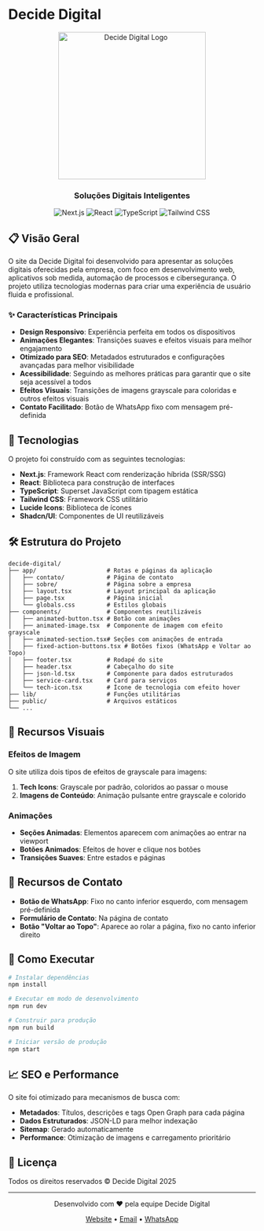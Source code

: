 # Decide Digital

<div align="center">
  <img src="/public/logo.svg" alt="Decide Digital Logo" width="300" />
  <h3>Soluções Digitais Inteligentes</h3>
</div>

<div align="center">
  
  ![Next.js](https://img.shields.io/badge/Next.js-13.5.6-black?style=for-the-badge&logo=next.js)
  ![React](https://img.shields.io/badge/React-18.2.0-blue?style=for-the-badge&logo=react)
  ![TypeScript](https://img.shields.io/badge/TypeScript-5.2.2-blue?style=for-the-badge&logo=typescript)
  ![Tailwind CSS](https://img.shields.io/badge/Tailwind_CSS-3.3.3-38B2AC?style=for-the-badge&logo=tailwind-css)
  
</div>

## 📋 Visão Geral

O site da Decide Digital foi desenvolvido para apresentar as soluções digitais oferecidas pela empresa, com foco em desenvolvimento web, aplicativos sob medida, automação de processos e cibersegurança. O projeto utiliza tecnologias modernas para criar uma experiência de usuário fluida e profissional.

### ✨ Características Principais

- **Design Responsivo**: Experiência perfeita em todos os dispositivos
- **Animações Elegantes**: Transições suaves e efeitos visuais para melhor engajamento
- **Otimizado para SEO**: Metadados estruturados e configurações avançadas para melhor visibilidade
- **Acessibilidade**: Seguindo as melhores práticas para garantir que o site seja acessível a todos
- **Efeitos Visuais**: Transições de imagens grayscale para coloridas e outros efeitos visuais
- **Contato Facilitado**: Botão de WhatsApp fixo com mensagem pré-definida

## 🚀 Tecnologias

O projeto foi construído com as seguintes tecnologias:

- **Next.js**: Framework React com renderização híbrida (SSR/SSG)
- **React**: Biblioteca para construção de interfaces
- **TypeScript**: Superset JavaScript com tipagem estática
- **Tailwind CSS**: Framework CSS utilitário
- **Lucide Icons**: Biblioteca de ícones
- **Shadcn/UI**: Componentes de UI reutilizáveis

## 🛠️ Estrutura do Projeto

```
decide-digital/
├── app/                    # Rotas e páginas da aplicação
│   ├── contato/            # Página de contato
│   ├── sobre/              # Página sobre a empresa
│   ├── layout.tsx          # Layout principal da aplicação
│   ├── page.tsx            # Página inicial
│   └── globals.css         # Estilos globais
├── components/             # Componentes reutilizáveis
│   ├── animated-button.tsx # Botão com animações
│   ├── animated-image.tsx  # Componente de imagem com efeito grayscale
│   ├── animated-section.tsx# Seções com animações de entrada
│   ├── fixed-action-buttons.tsx # Botões fixos (WhatsApp e Voltar ao Topo)
│   ├── footer.tsx          # Rodapé do site
│   ├── header.tsx          # Cabeçalho do site
│   ├── json-ld.tsx         # Componente para dados estruturados
│   ├── service-card.tsx    # Card para serviços
│   └── tech-icon.tsx       # Ícone de tecnologia com efeito hover
├── lib/                    # Funções utilitárias
├── public/                 # Arquivos estáticos
└── ...
```

## 🎨 Recursos Visuais

### Efeitos de Imagem

O site utiliza dois tipos de efeitos de grayscale para imagens:

1. **Tech Icons**: Grayscale por padrão, coloridos ao passar o mouse
2. **Imagens de Conteúdo**: Animação pulsante entre grayscale e colorido

### Animações

- **Seções Animadas**: Elementos aparecem com animações ao entrar na viewport
- **Botões Animados**: Efeitos de hover e clique nos botões
- **Transições Suaves**: Entre estados e páginas

## 📱 Recursos de Contato

- **Botão de WhatsApp**: Fixo no canto inferior esquerdo, com mensagem pré-definida
- **Formulário de Contato**: Na página de contato
- **Botão "Voltar ao Topo"**: Aparece ao rolar a página, fixo no canto inferior direito

## 🚀 Como Executar

```bash
# Instalar dependências
npm install

# Executar em modo de desenvolvimento
npm run dev

# Construir para produção
npm run build

# Iniciar versão de produção
npm start
```

## 📈 SEO e Performance

O site foi otimizado para mecanismos de busca com:

- **Metadados**: Títulos, descrições e tags Open Graph para cada página
- **Dados Estruturados**: JSON-LD para melhor indexação
- **Sitemap**: Gerado automaticamente
- **Performance**: Otimização de imagens e carregamento prioritário

## 📄 Licença

Todos os direitos reservados © Decide Digital 2025

---

<div align="center">
  <p>Desenvolvido com ❤️ pela equipe Decide Digital</p>
  <p>
    <a href="https://decidedigital.com.br">Website</a> •
    <a href="mailto:contato@decidedigital.com.br">Email</a> •
    <a href="https://wa.me/5569992083972">WhatsApp</a>
  </p>
</div>
